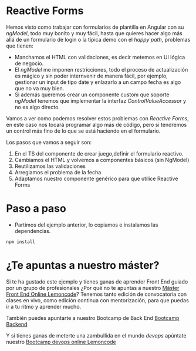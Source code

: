 # Reactive Forms

Hemos visto como trabajar con formularios de plantilla en Angular con su _ngModel_, todo muy bonito y muy fácil, hasta que quieres hacer algo más allá de un formulario de login o la típica demo con el _happy path_, problemas que tienen:

- Manchamos el HTML con validaciones, es decir metemos en UI lógica de negocio.
- El _ngModel_ me imponen restricciones, todo el proceso de actualización es mágico y sin poder internvenir de manera fácil, por ejemplo, gestionar un input de tipo date y enlazarlo a un campo fecha es algo que no va muy bien.
- Si además queremos crear un componente custom que soporte _ngModel_ tenemos que implementar la interfaz _ControlValueAccessor_ y no es algo directo.

Vamos a ver como podemos resolver estos problemas con _Reactive Forms_, en este caso nos tocará programar algo más de código, pero si tendremos un control más fino de lo que se está haciendo en el formulario.

Los pasos que vamos a seguir son:

1. En el TS del componente de crear juego,definir el formulario reactivo.
2. Cambiamos el HTML y volvemos a componentes básicos (sin NgModel)
3. Reutilizamos las validaciones
4. Arreglamos el problema de la fecha
5. Adaptamos nuestro componente genérico para que utilice Reactive Forms

# Paso a paso

- Partimos del ejemplo anterior, lo copiamos e instalamos las dependencias.

```bash
npm install
```

# ¿Te apuntas a nuestro máster?

Si te ha gustado este ejemplo y tienes ganas de aprender Front End
guiado por un grupo de profesionales ¿Por qué no te apuntas a
nuestro [Máster Front End Online Lemoncode](https://lemoncode.net/master-frontend#inicio-banner)? Tenemos tanto edición de convocatoria
con clases en vivo, como edición continua con mentorización, para
que puedas ir a tu ritmo y aprender mucho.

También puedes apuntarte a nuestro Bootcamp de Back End [Bootcamp Backend](https://lemoncode.net/bootcamp-backend#inicio-banner)

Y si tienes ganas de meterte una zambullida en el mundo _devops_
apúntate nuestro [Bootcamp devops online Lemoncode](https://lemoncode.net/bootcamp-devops#bootcamp-devops/inicio)
